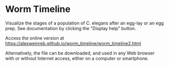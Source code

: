 # Worm Timeline

Visualize the stages of a population of C. elegans after an egg-lay or an egg prep. See documentation by clicking the "Display help" button.

Access the online version at https://alexweinreb.github.io/worm_timeline/worm_timeline2.html

Alternatively, the file can be downloaded, and used in any Web browser with or without Internet access, either on a computer or smartphone.
